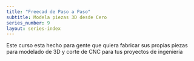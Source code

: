 ```yaml
---
title: "Freecad de Paso a Paso"
subtitle: Modela piezas 3D desde Cero
series_number: 9
layout: series-index
---
```


Este curso esta hecho para gente que quiera fabricar sus propias piezas para modelado de 3D y corte de CNC para tus proyectos de ingeniería
